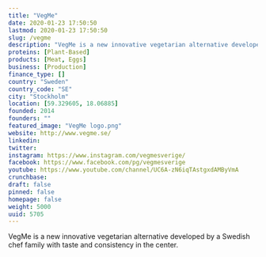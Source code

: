 ```yaml
---
title: "VegMe"
date: 2020-01-23 17:50:50
lastmod: 2020-01-23 17:50:50
slug: /vegme
description: "VegMe is a new innovative vegetarian alternative developed by a Swedish chef family with taste and consistency in the center."
proteins: [Plant-Based]
products: [Meat, Eggs]
business: [Production]
finance_type: []
country: "Sweden"
country_code: "SE"
city: "Stockholm"
location: [59.329605, 18.06885]
founded: 2014
founders: ""
featured_image: "VegMe logo.png"
website: http://www.vegme.se/
linkedin: 
twitter: 
instagram: https://www.instagram.com/vegmesverige/
facebook: https://www.facebook.com/pg/vegmesverige
youtube: https://www.youtube.com/channel/UC6A-zN6iqTAstgxdAMByVmA
crunchbase: 
draft: false
pinned: false
homepage: false
weight: 5000
uuid: 5705
---
```

VegMe is a new innovative vegetarian alternative developed by a Swedish chef family with taste and consistency in the center.
